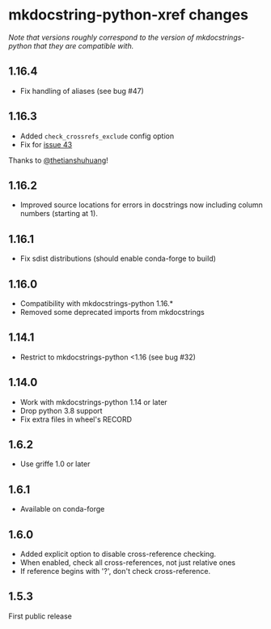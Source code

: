 # mkdocstring-python-xref changes

*Note that versions roughly correspond to the version of mkdocstrings-python that they 
are compatible with.*

## 1.16.4

* Fix handling of aliases (see bug #47)

## 1.16.3

* Added `check_crossrefs_exclude` config option 
* Fix for [issue 43](https://github.com/analog-garage/mkdocstrings-python-xref/issues/43)

Thanks to [@thetianshuhuang](https://github.com/thetianshuhuang)!

## 1.16.2

* Improved source locations for errors in docstrings now including column numbers
  (starting at 1).

## 1.16.1

* Fix sdist distributions (should enable conda-forge to build)

## 1.16.0

* Compatibility with mkdocstrings-python 1.16.*
* Removed some deprecated imports from mkdocstrings

## 1.14.1

* Restrict to mkdocstrings-python <1.16 (see bug #32)

## 1.14.0

* Work with mkdocstrings-python 1.14 or later
* Drop python 3.8 support
* Fix extra files in wheel's RECORD

## 1.6.2

* Use griffe 1.0 or later

## 1.6.1

* Available on conda-forge

## 1.6.0

* Added explicit option to disable cross-reference checking.
* When enabled, check all cross-references, not just relative ones
* If reference begins with '?', don't check cross-reference.

## 1.5.3

First public release

